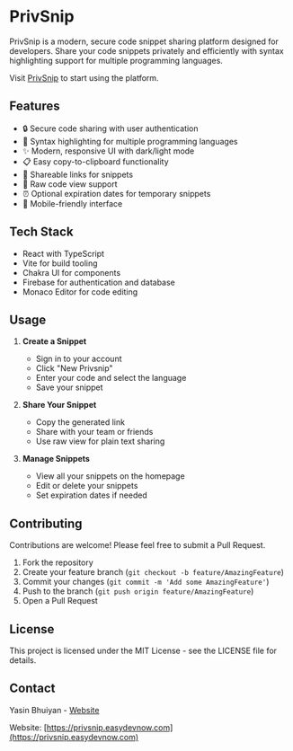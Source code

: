 # PrivSnip

PrivSnip is a modern, secure code snippet sharing platform designed for developers. Share your code snippets privately and efficiently with syntax highlighting support for multiple programming languages.

Visit [PrivSnip](https://privsnip.easydevnow.com) to start using the platform.

## Features

- 🔒 Secure code sharing with user authentication
- 🎨 Syntax highlighting for multiple programming languages
- ✨ Modern, responsive UI with dark/light mode
- 📋 Easy copy-to-clipboard functionality
- 🔗 Shareable links for snippets
- 📝 Raw code view support
- ⏰ Optional expiration dates for temporary snippets
- 📱 Mobile-friendly interface

## Tech Stack

- React with TypeScript
- Vite for build tooling
- Chakra UI for components
- Firebase for authentication and database
- Monaco Editor for code editing

## Usage

1. **Create a Snippet**
   - Sign in to your account
   - Click "New Privsnip"
   - Enter your code and select the language
   - Save your snippet

2. **Share Your Snippet**
   - Copy the generated link
   - Share with your team or friends
   - Use raw view for plain text sharing

3. **Manage Snippets**
   - View all your snippets on the homepage
   - Edit or delete your snippets
   - Set expiration dates if needed

## Contributing

Contributions are welcome! Please feel free to submit a Pull Request.

1. Fork the repository
2. Create your feature branch (`git checkout -b feature/AmazingFeature`)
3. Commit your changes (`git commit -m 'Add some AmazingFeature'`)
4. Push to the branch (`git push origin feature/AmazingFeature`)
5. Open a Pull Request

## License

This project is licensed under the MIT License - see the LICENSE file for details.

## Contact

Yasin Bhuiyan - [Website](https://yasinbhuiyan.com)


Website: [https://privsnip.easydevnow.com](https://privsnip.easydevnow.com)

